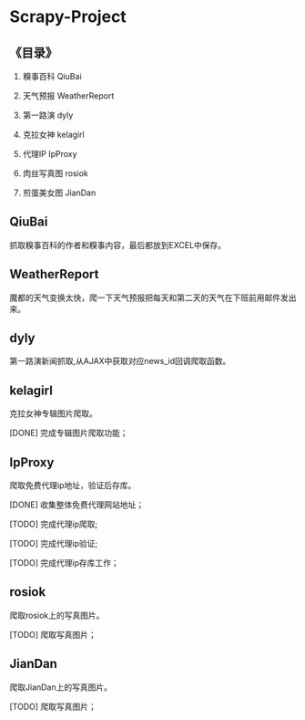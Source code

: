 # Scrapy-Project

## 《目录》

1. 糗事百科 QiuBai

2. 天气预报 WeatherReport

3. 第一路演 dyly 

4. 克拉女神 kelagirl

5. 代理IP IpProxy

6. 肉丝写真图 rosiok

7. 煎蛋美女图 JianDan


## QiuBai
抓取糗事百科的作者和糗事内容，最后都放到EXCEL中保存。

## WeatherReport
魔都的天气变换太快，爬一下天气预报把每天和第二天的天气在下班前用邮件发出来。

## dyly
第一路演新闻抓取,从AJAX中获取对应news_id回调爬取函数。


## kelagirl
克拉女神专辑图片爬取。

[DONE] 完成专辑图片爬取功能；


## IpProxy
爬取免费代理ip地址，验证后存库。

[DONE] 收集整体免费代理网站地址；

[TODO] 完成代理ip爬取;

[TODO] 完成代理ip验证;

[TODO] 完成代理ip存库工作；

## rosiok
爬取rosiok上的写真图片。

[TODO] 爬取写真图片；

## JianDan
爬取JianDan上的写真图片。

[TODO] 爬取写真图片；
